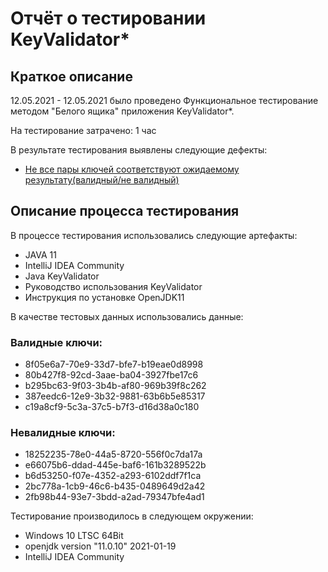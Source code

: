 # Отчёт о тестировании KeyValidator*

## Краткое описание
12.05.2021 - 12.05.2021 было проведено Функциональное тестирование методом "Белого ящика" приложения KeyValidator*.

На тестирование затрачено: 1 час

В результате тестирования выявлены следующие дефекты:

* [Не все пары ключей соответствуют ожидаемому результату(валидный/не валидный)](https://github.com/AramAV1337/HW1.1KeyValidator/issues/1)


## Описание процесса тестирования
В процессе тестирования использовались следующие артефакты:

* JAVA 11
* IntelliJ IDEA Community
* Java KeyValidator
* Руководство использования KeyValidator
* Инструкция по установке OpenJDK11


В качестве тестовых данных использовались данные:
### Валидные ключи:

* 8f05e6a7-70e9-33d7-bfe7-b19eae0d8998
* 80b427f8-92cd-3aae-ba04-3927fbe17c6
* b295bc63-9f03-3b4b-af80-969b39f8c262
* 387eedc6-12e9-3b32-9881-63b6b5e85317
* c19a8cf9-5c3a-37c5-b7f3-d16d38a0c180

### Невалидные ключи:
* 18252235-78e0-44a5-8720-556f0c7da17a
* e66075b6-ddad-445e-baf6-161b3289522b
* b6d53250-f07e-4352-a293-6102ddf7f1ca
* 2bc778a-1cb9-46c6-b435-0489649d2a42
* 2fb98b44-93e7-3bdd-a2ad-79347bfe4ad1


Тестирование производилось в следующем окружении:

* Windows 10 LTSC 64Bit
* openjdk version "11.0.10" 2021-01-19
* IntelliJ IDEA Community
